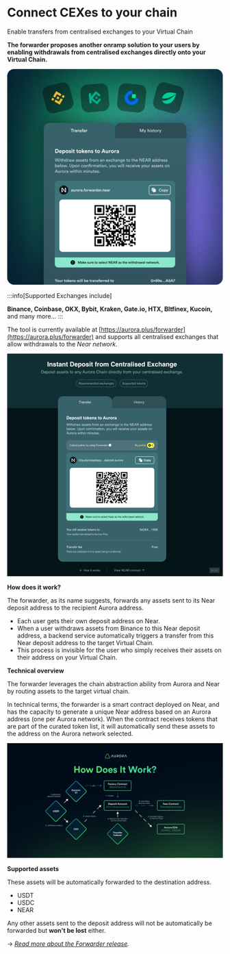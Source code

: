 # Connect CEXes to your chain

<summary>Enable transfers from centralised exchanges to your Virtual Chain</summary>

**The forwarder proposes another onramp solution to your users by enabling withdrawals from centralised exchanges directly onto your Virtual Chain.**

![frame827_5](/img/.gitbook/assets/Frame_827_(5).png)

:::info[Supported Exchanges include]

**Binance, Coinbase, OKX, Bybit, Kraken, Gate.io, HTX, BItfinex, Kucoin,** and many more...
:::

The tool is currently available at [https://aurora.plus/forwarder](https://aurora.plus/forwarder) and supports all centralised exchanges that allow withdrawals to the _Near network_.

![image1](/img/.gitbook/assets/image_(1).png)

**How does it work?**

The forwarder, as its name suggests, forwards any assets sent to its Near deposit address to the recipient Aurora address.&#x20;

* Each user gets their own deposit address on Near.
* When a user withdraws assets from Binance to this Near deposit address, a backend service automatically triggers a transfer from this Near deposit address to the target Virtual Chain.&#x20;
* This process is invisible for the user who simply receives their assets on their address on your Virtual Chain.



**Technical overview**

The forwarder leverages the chain abstraction ability from Aurora and Near by routing assets to the target virtual chain.

In technical terms, the forwarder is a smart contract deployed on Near, and has the capacity to generate a unique Near address based on an Aurora address (one per Aurora network). When the contract receives tokens that are part of the curated token list, it will automatically send these assets to the address on the Aurora network selected.

![image2](/img/.gitbook/assets/image_(2).png)

**Supported assets**

These assets will be automatically forwarded to the destination address.

* USDT
* USDC
* NEAR

Any other assets sent to the deposit address will not be automatically be forwarded but **won't be lost** either.

\-> [_Read more about the Forwarder release_](https://aurora.dev/blog/aurora-forwarder-is-live)_._
